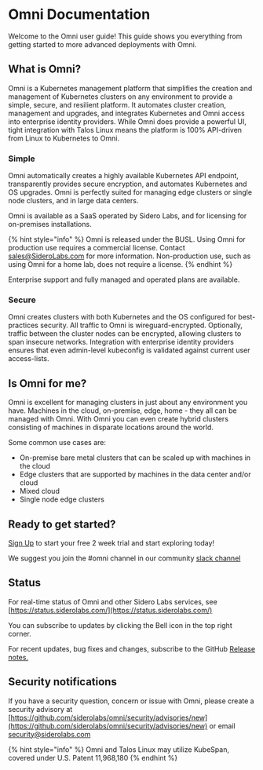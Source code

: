 # Omni Documentation

Welcome to the Omni user guide! This guide shows you everything from getting started to more advanced deployments with Omni.

## What is Omni?

Omni is a Kubernetes management platform that simplifies the creation and management of Kubernetes clusters on any environment to provide a simple, secure, and resilient platform. It automates cluster creation, management and upgrades, and integrates Kubernetes and Omni access into enterprise identity providers. While Omni does provide a powerful UI, tight integration with Talos Linux means the platform is 100% API-driven from Linux to Kubernetes to Omni.

### Simple

Omni automatically creates a highly available Kubernetes API endpoint, transparently provides secure encryption, and automates Kubernetes and OS upgrades. Omni is perfectly suited for managing edge clusters or single node clusters, and in large data centers.

Omni is available as a SaaS operated by Sidero Labs, and for licensing for on-premises installations.

{% hint style="info" %}
Omni is released under the BUSL. Using Omni for production use requires a commercial license. Contact [sales@SideroLabs.com](mailto:sales@siderolabs.com) for more information. Non-production use, such as using Omni for a home lab, does not require a license.
{% endhint %}

Enterprise support and fully managed and operated plans are available.

### Secure

Omni creates clusters with both Kubernetes and the OS configured for best-practices security. All traffic to Omni is wireguard-encrypted. Optionally, traffic between the cluster nodes can be encrypted, allowing clusters to span insecure networks. Integration with enterprise identity providers ensures that even admin-level kubeconfig is validated against current user access-lists.

## Is Omni for me?

Omni is excellent for managing clusters in just about any environment you have. Machines in the cloud, on-premise, edge, home - they all can be managed with Omni. With Omni you can even create hybrid clusters consisting of machines in disparate locations around the world.

Some common use cases are:

* On-premise bare metal clusters that can be scaled up with machines in the cloud
* Edge clusters that are supported by machines in the data center and/or cloud
* Mixed cloud
* Single node edge clusters

## Ready to get started?

[Sign Up](https://signup.siderolabs.io/) to start your free 2 week trial and start exploring today!

We suggest you join the #omni channel in our community [slack channel](https://slack.dev.talos-systems.io/)

## Status

For real-time status of Omni and other Sidero Labs services, see [https://status.siderolabs.com/](https://status.siderolabs.com/)

You can subscribe to updates by clicking the Bell icon in the top right corner.

For recent updates, bug fixes and changes, subscribe to the GitHub [Release notes.](https://github.com/siderolabs/omni/releases)

## Security notifications

If you have a security question, concern or issue with Omni, please create a security advisory at [https://github.com/siderolabs/omni/security/advisories/new](https://github.com/siderolabs/omni/security/advisories/new) or email [security@siderolabs.com](mailto:security@siderolabs.com)

{% hint style="info" %}
Omni and Talos Linux may utilize KubeSpan, covered under U.S. Patent 11,968,180
{% endhint %}
